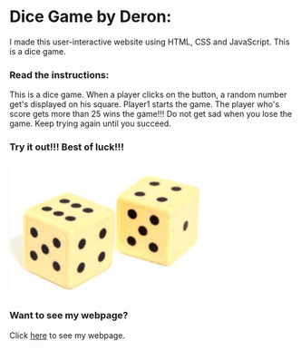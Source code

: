 # Dice Game by Deron:
I made this user-interactive website using HTML, CSS and JavaScript. This is a dice game. 
### Read the instructions:
This is a dice game. When a player clicks on the button, a random number get's displayed on his square. 
Player1 starts the game. The player who's score gets more than 25 wins the game!!!
Do not get sad when you lose the game. Keep trying again until you succeed.
### Try it out!!! Best of luck!!!
![dice](https://github.com/Deron-2009/Dice_Game_by_Deron/blob/master/dice.jpg?raw=true)

### Want to see my webpage?
Click [here](https://deron-2009.github.io/Dice_Game_by_Deron/) to see my webpage.
